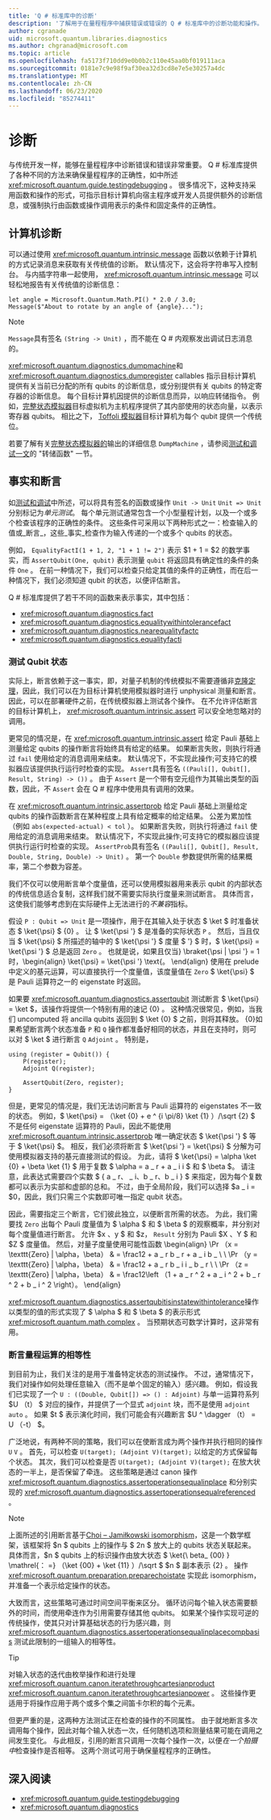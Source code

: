 ```yaml
---
title: 'Q # 标准库中的诊断'
description: '了解用于在量程程序中捕获错误或错误的 Q # 标准库中的诊断功能和操作。'
author: cgranade
uid: microsoft.quantum.libraries.diagnostics
ms.author: chgranad@microsoft.com
ms.topic: article
ms.openlocfilehash: fa5173f710dd9e0b0b2c110e45aa0bf019111aca
ms.sourcegitcommit: 0181e7c9e98f9af30ea32d3cd8e7e5e30257a4dc
ms.translationtype: MT
ms.contentlocale: zh-CN
ms.lasthandoff: 06/23/2020
ms.locfileid: "85274411"
---
```

# <a name="diagnostics"></a>诊断 #

与传统开发一样，能够在量程程序中诊断错误和错误非常重要。
Q # 标准库提供了各种不同的方法来确保量程程序的正确性，如中所述 <xref:microsoft.quantum.guide.testingdebugging> 。
很多情况下，这种支持采用函数和操作的形式，可指示目标计算机向宿主程序或开发人员提供额外的诊断信息，或强制执行由函数或操作调用表示的条件和固定条件的正确性。

## <a name="machine-diagnostics"></a>计算机诊断 ##

可以通过使用 <xref:microsoft.quantum.intrinsic.message> 函数以依赖于计算机的方式记录消息来获取有关传统值的诊断。
默认情况下，这会将字符串写入控制台。
与内插字符串一起使用， <xref:microsoft.quantum.intrinsic.message> 可以轻松地报告有关传统值的诊断信息：

```Q#
let angle = Microsoft.Quantum.Math.PI() * 2.0 / 3.0;
Message($"About to rotate by an angle of {angle}...");
```

> [!NOTE]
> `Message`具有签名 `(String -> Unit)` ，而不能在 Q # 内观察发出调试日志消息的。

<xref:microsoft.quantum.diagnostics.dumpmachine>和 <xref:microsoft.quantum.diagnostics.dumpregister> callables 指示目标计算机提供有关当前已分配的所有 qubits 的诊断信息，或分别提供有关 qubits 的特定寄存器的诊断信息。
每个目标计算机因提供的诊断信息而异，以响应转储指令。
例如，[完整状态模拟器](xref:microsoft.quantum.machines.full-state-simulator)目标虚拟机为主机程序提供了其内部使用的状态向量，以表示寄存器 qubits。
相比之下， [Toffoli 模拟器](xref:microsoft.quantum.machines.toffoli-simulator)目标计算机为每个 qubit 提供一个传统位。

 若要了解有关[完整状态模拟器的](xref:microsoft.quantum.machines.full-state-simulator)输出的详细信息 `DumpMachine` ，请参阅[测试和调试一文](xref:microsoft.quantum.guide.testingdebugging#dump-functions)的 "转储函数" 一节。


## <a name="facts-and-assertions"></a>事实和断言 ##

如[测试和调试](xref:microsoft.quantum.guide.testingdebugging)中所述，可以将具有签名的函数或操作 `Unit -> Unit` `Unit => Unit` 分别标记为*单元测试*。
每个单元测试通常包含一个小型量程计划，以及一个或多个检查该程序的正确性的条件。
这些条件可采用以下两种形式之一：检查输入的值或_断言_，这些_事实_检查作为输入传递的一个或多个 qubits 的状态。

例如， `EqualityFactI(1 + 1, 2, "1 + 1 != 2")` 表示 $1 + 1 = $2 的数学事实，而 `AssertQubit(One, qubit)` 表示测量 `qubit` 将返回具有确定性的条件的条件 `One` 。
在前一种情况下，我们可以检查只给定其值的条件的正确性，而在后一种情况下，我们必须知道 qubit 的状态，以便评估断言。

Q # 标准库提供了若干不同的函数来表示事实，其中包括：

- <xref:microsoft.quantum.diagnostics.fact>
- <xref:microsoft.quantum.diagnostics.equalitywithintolerancefact>
- <xref:microsoft.quantum.diagnostics.nearequalityfactc>
- <xref:microsoft.quantum.diagnostics.equalityfacti>


### <a name="testing-qubit-states"></a>测试 Qubit 状态 ###

实际上，断言依赖于这一事实，即，对量子机制的传统模拟不需要遵循非[克隆定理](https://arxiv.org/abs/quant-ph/9607018)，因此，我们可以在为目标计算机使用模拟器时进行 unphysical 测量和断言。
因此，可以在部署硬件之前，在传统模拟器上测试各个操作。
在不允许评估断言的目标计算机上， <xref:microsoft.quantum.intrinsic.assert> 可以安全地忽略对的调用。

更常见的情况是，在 <xref:microsoft.quantum.intrinsic.assert> 给定 Pauli 基础上测量给定 qubits 的操作断言将始终具有给定的结果。
如果断言失败，则执行将通过 `fail` 使用给定的消息调用来结束。
默认情况下，不实现此操作;可支持它的模拟器应该提供执行运行时检查的实现。
`Assert`具有签名 `((Pauli[], Qubit[], Result, String) -> ())` 。
由于 `Assert` 是一个带有空元组作为其输出类型的函数，因此，不 `Assert` 会在 Q # 程序中使用具有调用的效果。

在 <xref:microsoft.quantum.intrinsic.assertprob> 给定 Pauli 基础上测量给定 qubits 的操作函数断言在某种程度上具有给定概率的给定结果。
公差为累加性（例如 `abs(expected-actual) < tol` ）。
如果断言失败，则执行将通过 `fail` 使用给定的消息调用来结束。
默认情况下，不实现此操作;可支持它的模拟器应该提供执行运行时检查的实现。
`AssertProb`具有签名 `((Pauli[], Qubit[], Result, Double, String, Double) -> Unit)` 。 第一个 `Double` 参数提供所需的结果概率，第二个参数为容差。

我们不仅可以使用断言单个度量值，还可以使用模拟器用来表示 qubit 的内部状态的传统信息适合复制，这样我们就不需要实际执行度量来测试断言。
具体而言，这使我们能够考虑到在实际硬件上无法进行的*不兼容*指标。

假设 `P : Qubit => Unit` 是一项操作，用于在其输入处于状态 $ \ket $ 时准备状态 $ \ket{\psi} $ {0} 。
让 $ \ket{\psi '} $ 是准备的实际状态 `P` 。
然后，当且仅当 $ \ket{\psi} $ 所描述的轴中的 $ \ket{\psi '} $ 度量 $ '} $ 时，$ \ket{\psi} = \ket{\psi '} $ 总是返回 `Zero` 。
也就是说，如果且仅当} \braket{\psi | \psi '} = 1 时，\begin{align} \ket{\psi} = \ket{\psi '} \text{。
\end{align} 使用在 prelude 中定义的基元运算，可以直接执行一个度量值，该度量值在 `Zero` $ \ket{\psi} $ 是 Pauli 运算符之一的 eigenstate 时返回。


如果要 <xref:microsoft.quantum.diagnostics.assertqubit> 测试断言 $ \ket{\psi} = \ket $，该操作将提供一个特别有用的速记 {0} 。
这种情况很常见，例如，当我们 uncomputed 将 ancilla qubits 返回到 $ \ket {0} $ 之前，则将其释放。
{0}如果希望断言两个状态准备 `P` 和 `Q` 操作都准备好相同的状态，并且在支持时，则可以对 $ \ket $ 进行断言 `Q` `Adjoint` 。
特别是，

```qsharp
using (register = Qubit()) {
    P(register);
    Adjoint Q(register);

    AssertQubit(Zero, register);
}
```

但是，更常见的情况是，我们无法访问断言与 Pauli 运算符的 eigenstates 不一致的状态。
例如，$ \ket{\psi} = （\ket {0} + e ^ {i \pi/8} \ket {1} ）/\sqrt {2} $ 不是任何 eigenstate 运算符的 Pauli，因此不能使用 <xref:microsoft.quantum.intrinsic.assertprob> 唯一确定状态 $ \ket{\psi '} $ 等于 $ \ket{\psi} $。
相反，我们必须将断言 $ \ket{\psi '} = \ket{\psi} $ 分解为可使用模拟器支持的基元直接测试的假设。
为此，请将 $ \ket{\psi} = \alpha \ket {0} + \beta \ket {1} $ 用于复数 $ \alpha = a \_ r + a \_ i i $ 和 $ \beta $。
请注意，此表达式需要四个实数 $ \{ a \_ r、 \_ i、b \_ r、b \_ i \} $ 来指定，因为每个复数都可以表示为实部和虚部的总和。
不过，由于全局阶段，我们可以选择 $a \_ i = $0，因此，我们只需三个实数即可唯一指定 qubit 状态。

因此，需要指定三个断言，它们彼此独立，以便断言所需的状态。
为此，我们需要找 `Zero` 出每个 Pauli 度量值为 $ \alpha $ 和 $ \beta $ 的观察概率，并分别对每个度量值进行断言。
允许 $x $、$y $ 和 $z， `Result` 分别为 Pauli $X $、$Y $ 和 $Z $ 度量值。
然后，对量子度量使用可能性函数 \begin{align} \Pr （x = \texttt{Zero} | \alpha，\beta） & = \frac12 + a \_ r b \_ r + a \_ i b \_ \\ \\ \Pr （y = \texttt{Zero} | \alpha，\beta） & = \frac12 + a \_ r b \_ i i \_ b \_ r \\ \\ \Pr （z = \texttt{Zero} | \alpha，\beta） & = \frac12\left （1 + a \_ r ^ 2 + a \_ i ^ 2 + b \_ r ^ 2 + b \_ i ^ 2 \right）。
\end{align}

<xref:microsoft.quantum.diagnostics.assertqubitisinstatewithintolerance>操作以类型的值的形式实现了 $ \alpha $ 和 $ \beta $ 的表示形式 <xref:microsoft.quantum.math.complex> 。
当预期状态可数学计算时，这非常有用。

### <a name="asserting-equality-of-quantum-operations"></a>断言量程运算的相等性 ###

到目前为止，我们关注的是用于准备特定状态的测试操作。
不过，通常情况下，我们对操作如何处理任意输入（而不是单个固定的输入）感兴趣。
例如，假设我们已实现了一个 `U : ((Double, Qubit[]) => () : Adjoint)` 与单一运算符系列 $U （t） $ 对应的操作，并提供了一个显式 `adjoint` 块，而不是使用 `adjoint auto` 。
如果 $t $ 表示演化时间，我们可能会有兴趣断言 $U ^ \dagger （t） = U （-t） $。

广泛地说，有两种不同的策略，我们可以在使断言成为两个操作并执行相同的操作 `U` `V` 。
首先，可以检查 `U(target); (Adjoint V)(target);` 以给定的方式保留每个状态。
其次，我们可以检查是否 `U(target); (Adjoint V)(target);` 在放大状态的一半上，是否保留了牵连。
这些策略是通过 canon 操作 <xref:microsoft.quantum.diagnostics.assertoperationsequalinplace> 和分别实现的 <xref:microsoft.quantum.diagnostics.assertoperationsequalreferenced> 。

> [!NOTE]
> 上面所述的引用断言基于[Choi – Jamiłkowski isomorphism](https://en.wikipedia.org/wiki/Channel-state_duality)，这是一个数学框架，该框架将 $n $ qubits 上的操作与 $ 2n $ 放大上的 qubits 状态关联起来。
> 具体而言，$n $ qubits 上的标识操作由放大状态 $ \ket{\ beta_ {00} } \mathrel{： =} （\ket {00} + \ket {11} ）/\sqrt $ $n $ 副本表示 {2} 。
> 操作 <xref:microsoft.quantum.preparation.preparechoistate> 实现此 isomorphism，并准备一个表示给定操作的状态。

大致而言，这些策略可通过时间空间平衡来区分。
循环访问每个输入状态需要额外的时间，而使用牵连作为引用需要存储其他 qubits。
如果某个操作实现可逆的传统操作，使其只对计算基础状态的行为感兴趣，则 <xref:microsoft.quantum.diagnostics.assertoperationsequalinplacecompbasis> 测试此限制的一组输入的相等性。

> [!TIP]
> 对输入状态的迭代由枚举操作和进行处理 <xref:microsoft.quantum.canon.iteratethroughcartesianproduct> <xref:microsoft.quantum.canon.iteratethroughcartesianpower> 。
> 这些操作更适用于将操作应用于两个或多个集之间笛卡尔积的每个元素。

但更严重的是，这两种方法测试正在检查的操作的不同属性。
由于就地断言多次调用每个操作，因此对每个输入状态一次，任何随机选项和测量结果可能在调用之间发生变化。
与此相反，引用的断言只调用一次每个操作一次，以便*在一个拍摄中*检查操作是否相等。
这两个测试可用于确保量程程序的正确性。


## <a name="further-reading"></a>深入阅读 ##

- <xref:microsoft.quantum.guide.testingdebugging>
- <xref:microsoft.quantum.diagnostics>
